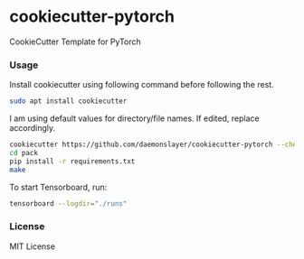 # cookiecutter-pytorch
CookieCutter Template for PyTorch

### Usage

Install cookiecutter using following command before following the rest.
```bash
sudo apt install cookiecutter
```

I am using default values for directory/file names. If edited, replace accordingly.

```bash
cookiecutter https://github.com/daemonslayer/cookiecutter-pytorch --checkout experiments
cd pack
pip install -r requirements.txt
make
```

To start Tensorboard, run:

```bash
tensorboard --logdir="./runs"
```

### License

MIT License

